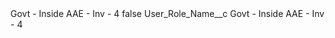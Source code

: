<?xml version="1.0" encoding="UTF-8"?>
<CustomMetadata xmlns="http://soap.sforce.com/2006/04/metadata" xmlns:xsi="http://www.w3.org/2001/XMLSchema-instance" xmlns:xsd="http://www.w3.org/2001/XMLSchema">
    <label>Govt - Inside AAE - Inv - 4</label>
    <protected>false</protected>
    <values>
        <field>User_Role_Name__c</field>
        <value xsi:type="xsd:string">Govt - Inside AAE - Inv - 4</value>
    </values>
</CustomMetadata>
